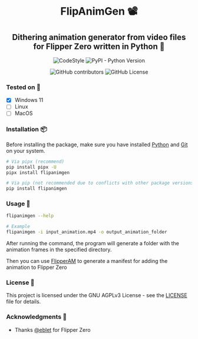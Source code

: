 <div align="center">

# FlipAnimGen 📽️

## Dithering animation generator from video files for Flipper Zero written in Python 🐍

![CodeStyle](https://img.shields.io/badge/code%20style-black-black)
![PyPI - Python Version](https://img.shields.io/pypi/pyversions/flipanimgen)

![GitHub contributors](https://img.shields.io/github/contributors/D4n13l3k00/flipanimgen)
![GitHub License](https://img.shields.io/github/license/D4n13l3k00/flipanimgen)

</div>

### Tested on 🧪

- [X] Windows 11
- [ ] Linux
- [ ] MacOS

### Installation 📦

Before installing the package, make sure you have installed [Python](https://www.python.org/downloads/) and
[Git](https://git-scm.com/downloads) on your system.

```bash
# Via pipx (recommend)
pip install pipx -U
pipx install flipanimgen

# Via pip (not recommended due to conflicts with other package versions)
pip install flipanimgen
```

### Usage 🎯

```bash
flipanimgen --help

# Example
flipanimgen -i input_animation.mp4 -o output_animation_folder
```

After running the command, the program will generate a folder with the animation frames in the specified directory.

Then you can use [FlipperAM](https://github.com/Ooggle/FlipperAnimationManager) to generate a manifest for adding the
animation to Flipper Zero

### License 📜

This project is licensed under the GNU AGPLv3 License - see the [LICENSE](LICENSE) file for details.

### Acknowledgments 🙏

- Thanks [@eblet](https://github.com/eblet) for Flipper Zero